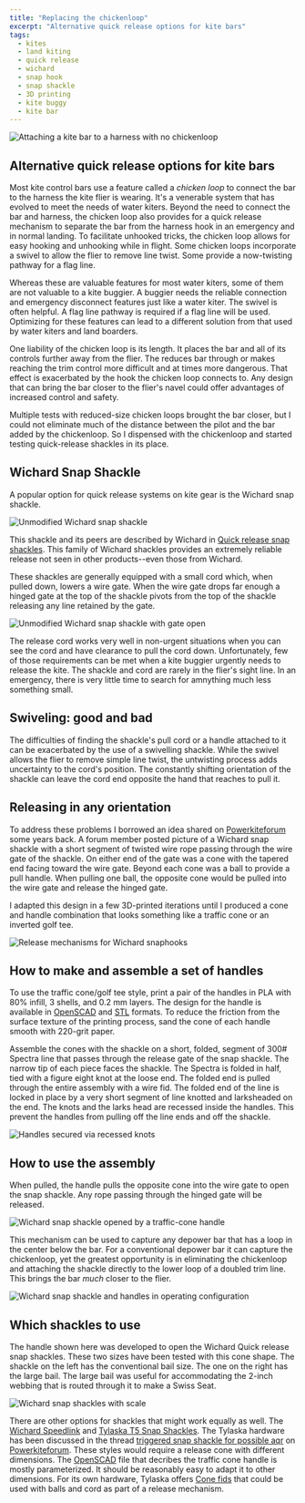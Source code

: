 ```yaml
---
title: "Replacing the chickenloop"
excerpt: "Alternative quick release options for kite bars"
tags:
  - kites
  - land kiting
  - quick release
  - wichard
  - snap hook
  - snap shackle
  - 3D printing
  - kite buggy
  - kite bar
---
```


![](/images/DSC_0113.jpg "Attaching a kite bar to a harness with no chickenloop")

## Alternative quick release options for kite bars

Most kite control bars use a feature called a _chicken loop_ to connect the bar to the harness the kite flier is wearing. It's a venerable system that has evolved to meet the needs of water kiters. Beyond the need to connect the bar and harness, the chicken loop also provides for a quick release mechanism to separate the bar from the harness hook in an emergency and in normal landing. To facilitate unhooked tricks, the chicken loop allows for easy hooking and unhooking while in flight. Some chicken loops incorporate a swivel to allow the flier to remove line twist. Some provide a now-twisting pathway for a flag line.

Whereas these are valuable features for most water kiters, some of them are not valuable to a kite buggier. A buggier needs the reliable connection and emergency disconnect features just like a water kiter. The swivel is often helpful. A flag line pathway is required if a flag line will be used. Optimizing for these features can lead to a different solution from that used by water kiters and land boarders.

One liability of the chicken loop is its length. It places the bar and all of its controls further away from the flier. The reduces bar through or makes reaching the trim control more difficult and at times more dangerous. That effect is exacerbated by the hook the chicken loop connects to. Any design that can bring the bar closer to the flier's navel could offer advantages of increased control and safety.

Multiple tests with reduced-size chicken loops brought the bar closer, but I could not eliminate much of the distance between the pilot and the bar added by the chickenloop. So I dispensed with the chickenloop and started testing quick-release shackles in its place.

## Wichard Snap Shackle

A popular option for quick release systems on kite gear is the Wichard snap shackle.

![](/images/DSC_0120.jpg "Unmodified Wichard snap shackle")

This shackle and its peers are described by Wichard in [Quick release snap shackles](http://marine.wichard.com/rubrique-Quick_release_snap_shackles-0202040300000000-IM.html). This family of Wichard shackles provides an extremely reliable release not seen in other products--even those from Wichard.

These shackles are generally equipped with a small cord which, when pulled down, lowers a wire gate. When the wire gate drops far enough a hinged gate at the top of the shackle pivots from the top of the shackle releasing any line retained by the gate.

![](/images/DSC_0127.jpg "Unmodified Wichard snap shackle with gate open")

The release cord works very well in non-urgent situations when you can see the cord and have clearance to pull the cord down. Unfortunately, few of those requirements can be met when a kite buggier urgently needs to release the kite. The shackle and cord are rarely in the flier's sight line. In an emergency, there is very little time to search for amnything much less something small.


## Swiveling: good and bad

The difficulties of finding the shackle's pull cord or a handle attached to it can be exacerbated by the use of a swivelling shackle. While the swivel allows the flier to remove simple line twist, the untwisting process adds uncertainty to the cord's position. The constantly shifting orientation of the shackle can leave the cord end opposite the hand that reaches to pull it.


## Releasing in any orientation

To address these problems I borrowed an idea shared on [Powerkiteforum](http://www.powerkiteforum.com/) some years back. A forum member posted picture of a Wichard snap shackle with a short segment of twisted wire rope passing through the wire gate of the shackle. On either end of the gate was a cone with the tapered end facing toward the wire gate. Beyond each cone was a ball to provide a pull handle. When pulling one ball, the opposite cone would be pulled into the wire gate and release the hinged gate.

I adapted this design in a few 3D-printed iterations until I produced a cone and handle combination that looks something like a traffic cone or an inverted golf tee.

![](/images/wichard_handle_history.png "Release mechanisms for Wichard snaphooks")

## How to make and assemble a set of handles

To use the traffic cone/golf tee style, print a pair of the handles in PLA with 80% infill, 3 shells, and 0.2 mm layers. The design for the handle is available in [OpenSCAD](https://github.com/pbchase/kite_bar_parts/blob/master/wichard_snaphook_handle_golf_tee_style.scad) and [STL](/images/wichard_snaphook_handle_golf_tee_style_8677c59.stl) formats.  To reduce the friction from the surface texture of the printing process, sand the cone of each handle smooth with 220-grit paper.

Assemble the cones with the shackle on a short, folded, segment of 300# Spectra line that passes through the release gate of the snap shackle. The narrow tip of each piece faces the shackle. The Spectra is folded in half, tied with a figure eight knot at the loose end.  The folded end is pulled through the entire assembly with a wire fid. The folded end of the line is locked in place by a very short segment of line knotted and larksheaded on the end. The knots and the larks head are recessed inside the handles. This prevent the handles from pulling off the line ends and off the shackle.

![](/images/DSC_0129.jpg "Handles secured via recessed knots")


## How to use the assembly

When pulled, the handle pulls the opposite cone into the wire gate to open the snap shackle. Any rope passing through the hinged gate will be released.

![](/images/DSC_0115.jpg "Wichard snap shackle opened by a traffic-cone handle")

This mechanism can be used to capture any depower bar that has a loop in the center below the bar. For a conventional depower bar it can capture the chickenloop, yet the greatest opportunity is in eliminating the chickenloop and attaching the shackle directly to the lower loop of a doubled trim line. This brings the bar _much_ closer to the flier.

![](/images/DSC_0108.jpg "Wichard snap shackle and handles in operating configuration")

## Which shackles to use

The handle shown here was developed to open the Wichard Quick release snap shackles. These two sizes have been tested with this cone shape. The shackle on the left has the conventional bail size. The one on the right has the large bail. The large bail was useful for accommodating the 2-inch webbing that is routed through it to make a Swiss Seat.

![](/images/DSC_0125.jpg "Wichard snap shackles with scale")


There are other options for shackles that might work equally as well. The [Wichard Speedlink](http://marine.wichard.com/rubrique-SPEEDLINK-0202040201000000-IM.html) and [Tylaska T5 Snap Shackles](http://www.tylaska.com/index.php/snap-shackles/t5/). The Tylaska hardware has been discussed in the thread [triggered snap shackle for possible aqr](http://www.powerkiteforum.com/viewthread.php?tid=33055#pid316339) on [Powerkiteforum](http://www.powerkiteforum.com/). These styles would require a release cone with different dimensions. The [OpenSCAD](https://github.com/pbchase/kite_bar_parts/blob/master/wichard_snaphook_handle_golf_tee_style.scad) file that decribes the traffic cone handle is mostly parameterized. It should be reasonably easy to adapt it to other dimensions.  For its own hardware, Tylaska offers [Cone fids](http://www.tylaska.com/index.php/fids/cone-fids/) that could be used with balls and cord as part of a release mechanism.
